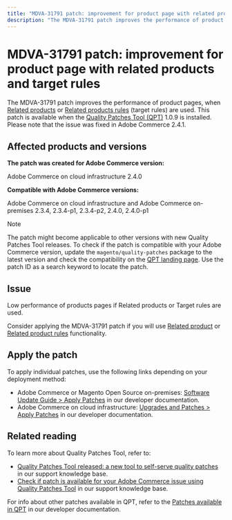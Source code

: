 ```yaml
---
title: "MDVA-31791 patch: improvement for product page with related products and target rules"
description: "The MDVA-31791 patch improves the performance of product pages, when [Related products](https://docs.magento.com/user-guide/catalog/settings-advanced-related-products.html) or [Related products rules](https://docs.magento.com/user-guide/marketing/product-related-rules.html) (target rules) are used. This patch is available when the [Quality Patches Tool (QPT)](https://experienceleague.adobe.com/docs/commerce-knowledge-base/kb/announcements/commerce-announcements/magento-quality-patches-released-new-tool-to-self-serve-quality-patches.html) 1.0.9 is installed. Please note that the issue was fixed in Adobe Commerce 2.4.1."
---
```


# MDVA-31791 patch: improvement for product page with related products and target rules

The MDVA-31791 patch improves the performance of product pages, when [Related products](https://docs.magento.com/user-guide/catalog/settings-advanced-related-products.html) or [Related products rules](https://docs.magento.com/user-guide/marketing/product-related-rules.html) (target rules) are used. This patch is available when the [Quality Patches Tool (QPT)](https://experienceleague.adobe.com/docs/commerce-knowledge-base/kb/announcements/commerce-announcements/magento-quality-patches-released-new-tool-to-self-serve-quality-patches.html) 1.0.9 is installed. Please note that the issue was fixed in Adobe Commerce 2.4.1.

## Affected products and versions

**The patch was created for Adobe Commerce version:**

Adobe Commerce on cloud infrastructure 2.4.0

**Compatible with Adobe Commerce versions:**

Adobe Commerce on cloud infrastructure and Adobe Commerce on-premises 2.3.4, 2.3.4-p1, 2.3.4-p2, 2.4.0, 2.4.0-p1

>[!NOTE]
>
>The patch might become applicable to other versions with new Quality Patches Tool releases. To check if the patch is compatible with your Adobe Commerce version, update the `magento/quality-patches` package to the latest version and check the compatibility on the [QPT landing page](https://devdocs.magento.com/quality-patches/tool.html#patch-grid). Use the patch ID as a search keyword to locate the patch.

## Issue

Low performance of products pages if Related products or Target rules are used.

Consider applying the MDVA-31791 patch if you will use [Related product](https://docs.magento.com/user-guide/catalog/settings-advanced-related-products.html) or [Related product rules](https://docs.magento.com/user-guide/marketing/product-related-rules.html) functionality.

## Apply the patch

To apply individual patches, use the following links depending on your deployment method:

* Adobe Commerce or Magento Open Source on-premises: [Software Update Guide > Apply Patches](https://devdocs.magento.com/guides/v2.4/comp-mgr/patching/mqp.html) in our developer documentation.
* Adobe Commerce on cloud infrastructure: [Upgrades and Patches > Apply Patches](https://devdocs.magento.com/cloud/project/project-patch.html) in our developer documentation.

## Related reading

To learn more about Quality Patches Tool, refer to:

* [Quality Patches Tool released: a new tool to self-serve quality patches](https://experienceleague.adobe.com/docs/commerce-knowledge-base/kb/announcements/commerce-announcements/magento-quality-patches-released-new-tool-to-self-serve-quality-patches.html) in our support knowledge base.
* [Check if patch is available for your Adobe Commerce issue using Quality Patches Tool](https://support.magento.com/hc/en-us/articles/360047125252) in our support knowledge base.

For info about other patches available in QPT, refer to the [Patches available in QPT](https://devdocs.magento.com/quality-patches/tool.html#patch-grid) in our developer documentation.